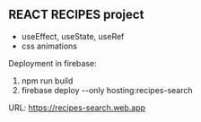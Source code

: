 ## REACT RECIPES project

- useEffect, useState, useRef
- css animations

Deployment in firebase:
1. npm run build
2. firebase deploy --only hosting:recipes-search

URL: https://recipes-search.web.app
